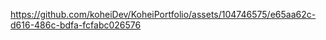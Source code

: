 

https://github.com/koheiDev/KoheiPortfolio/assets/104746575/e65aa62c-d616-486c-bdfa-fcfabc026576

